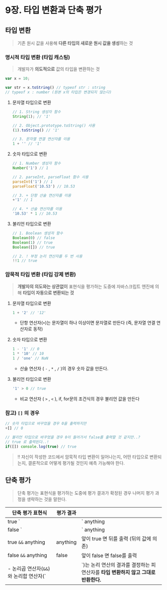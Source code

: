 # 9장. 타입 변환과 단축 평가

## 타입 변환

> 기존 원시 값을 사용해 **다른 타입의 새로운 원시 값을 생성**하는 것
> 

### 명시적 타입 변환 (타입 캐스팅)

> 개발자가 **의도적으로** 값의 타입을 변환하는 것
> 

```jsx
var x = 10;

var str = x.toString() // typeof str : string
// typeof x : number (원본 x의 타입은 변경되지 않는다)
```

1. 문자열 타입으로 변환
    
    ```jsx
    // 1. String 생성자 함수
    String(1); // '1'
    
    // 2. Object.prototype.toString() 사용
    (1).toString() // '1'
    
    // 3. 문자열 연결 연산자를 이용
    1 + '' // '1'
    ```
    

1. 숫자 타입으로 변환
    
    ```jsx
    // 1. Number 생성자 함수
    Number('1') // 1
    
    // 2. parseInt, parseFloat 함수 사용
    parseInt('1') // 1
    parseFloat('10.53') // 10.53
    
    // 3. + 단항 산술 연산자를 이용
    +'1' // 1
    
    // 4. * 산술 연산자를 이용
    '10.53' * 1 // 10.53
    ```
    

1. 불리언 타입으로 변환
    
    ```jsx
    // 1. Boolean 생성자 함수
    Boolean(0) // false
    Boolean(1) // true
    Boolean([]) // true
    
    // 2. ! 부정 논리 연산자를 두 번 사용
    !!1 // true
    ```
    

### 암묵적 타입 변환 (타입 강제 변환)

> **개발자의 의도와는 상관없이** 표현식을 평가하는 도중에 자바스크립트 엔진에 의해 **타입이 자동으로 변환되는 것**
> 

1. 문자열 타입으로 변환
    
    ```jsx
    1 + '2' // '12'
    ```
    
    - 단항 연산자(`+`)는 문자열이 하나 이상이면 문자열로 만든다 (즉, 문자열 연결 연산자로 동작)
    
2. 숫자 타입으로 변환
    
    ```jsx
    1 - '1' // 0
    1 * '10' // 10
    1 / 'one' // NaN
    ```
    
    - 산술 연산자 ( `-` , `*` , `/` )의 경우 숫자 값을 만든다.
    
3. 불리언 타입으로 변환
    
    ```jsx
    '1' > 0 // true
    ```
    
    - 비교 연산자 ( `>` , `<` ), if, for문의 조건식의 경우 불리언 값을 만든다
    

### 참고) `[]` 의 경우

```jsx
// 숫자 타입으로 바꾸었을 경우 0을 출력하지만
+[] // 0

// 불리언 타입으로 바꾸었을 경우 0이 들어가서 false를 출력할 것 같지만..?
// true 로 출력된다..!
if([]) console.log(true) // true
```

> ‼️ 자신이 작성한 코드에서 암묵적 타입 변환이 일어나는지, 어떤 타입으로 변환되는지, 결론적으로 어떻게 평가될 것인지 예측 가능해야 한다.
> 

## 단축 평가

> 단축 평가는 표현식을 평가하는 도중에 평가 결과가 확정된 경우 나머지 평가 과정을 생략하는 것을 말한다.
> 

| 단축 평가 표현식 | 평가 결과 |  |
| --- | --- | --- |
| true `| |` anything | true | 앞이 true 면 true를 출력 |
| false `| |` anything | anything | 앞이 false 면 뒤를 출력 (뒤의 값에 의존) |
| true `&&` anything | anything | 앞이 true 면 뒤를 출력 (뒤의 값에 의존) |
| false `&&` anything | false | 앞이 false 면 false를 출력 |
- 논리곱 연산자(`&&`)와 논리합 연산자(`||`)는 논리 연산의 결과를 결정하는 피연산자를 **타입 변환하지 않고 그대로 반환한다.**